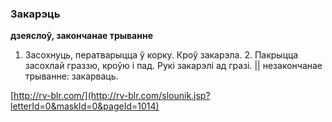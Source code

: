 ### Закарэць
**дзеяслоў, закончанае трыванне**

1. Засохнуць, ператварыцца ў корку. Кроў закарэла. 2. Пакрыцца засохлай граззю, кроўю і пад. Рукі закарэлі ад гразі. || незакончанае трыванне: закарваць.

<a rel="author">[http://rv-blr.com/](http://rv-blr.com/slounik.jsp?letterId=0&maskId=0&pageId=1014)</a>
